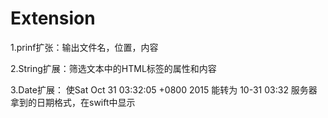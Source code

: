 # Extension


1.prinf扩张：输出文件名，位置，内容

2.String扩展：筛选文本中的HTML标签的属性和内容

3.Date扩展： 使Sat Oct 31 03:32:05 +0800 2015 能转为 10-31 03:32
            服务器拿到的日期格式，在swift中显示
